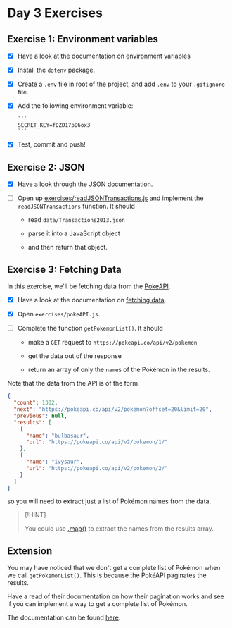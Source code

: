 # Day 3 Exercises

## Exercise 1: Environment variables

- [x] Have a look at the documentation on
      [environment variables](https://tech-docs.corndel.com/js/environment-variables.html)

- [x] Install the `dotenv` package.

- [x] Create a `.env` file in root of the project, and add `.env` to your
      `.gitignore` file.

- [x] Add the following environment variable:

      ```
      SECRET_KEY=fDZD17pD6ox3
      ```

- [x] Test, commit and push!

## Exercise 2: JSON

- [x] Have a look through the
      [JSON documentation](https://tech-docs.corndel.com/js/working-with-json.html).

- [ ] Open up
      [exercises/readJSONTransactions.js](/exercises/readJSONTransactions.js)
      and implement the `readJSONTransactions` function. It should

  - read `data/Transactions2013.json`

  - parse it into a JavaScript object

  - and then return that object.

## Exercise 3: Fetching Data

In this exercise, we'll be fetching data from the
[PokeAPI](https://pokeapi.co/docs/v2).

- [x] Have a look at the documentation on
      [fetching data](https://tech-docs.corndel.com/js/fetching-data.html).

- [x] Open `exercises/pokeAPI.js`.

- [ ] Complete the function `getPokemonList()`. It should

  - make a `GET` request to `https://pokeapi.co/api/v2/pokemon`

  - get the data out of the response

  - return an array of only the `name`s of the Pokémon in the results.

Note that the data from the API is of the form

```json
{
  "count": 1302,
  "next": "https://pokeapi.co/api/v2/pokemon?offset=20&limit=20",
  "previous": null,
  "results": [
    {
      "name": "bulbasaur",
      "url": "https://pokeapi.co/api/v2/pokemon/1/"
    },
    {
      "name": "ivysaur",
      "url": "https://pokeapi.co/api/v2/pokemon/2/"
    }
  ]
}
```

so you will need to extract just a list of Pokémon names from the data.

> [!HINT]
>
> You could use [.map()](https://tech-docs.corndel.com/js/array-map.html) to
> extract the names from the results array.

## Extension

You may have noticed that we don't get a complete list of Pokémon when we call
`getPokemonList()`. This is because the PokéAPI paginates the results.

Have a read of their documentation on how their pagination works and see if you
can implement a way to get a complete list of Pokémon.

The documentation can be found
[here](https://pokeapi.co/docs/v2#resource-listspagination-section).

